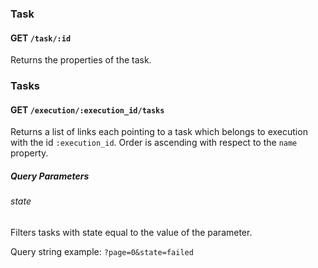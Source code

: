
### Task

#### GET `/task/:id` 

Returns the properties of the task.


### Tasks

#### GET `/execution/:execution_id/tasks` 

Returns a list of links each pointing to a task which belongs to
execution with the id `:execution_id`. Order is ascending with respect
to the `name` property.

##### Query Parameters 

###### state 

Filters tasks with state equal to the value of the parameter.

Query string example: `?page=0&state=failed`



